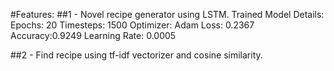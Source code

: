 #Features:
##1 - Novel recipe generator using LSTM.
Trained Model Details:
Epochs: 20
Timesteps: 1500
Optimizer: Adam 
Loss: 0.2367
Accuracy:0.9249
Learning Rate: 0.0005

##2 - Find recipe using tf-idf vectorizer and cosine similarity.
